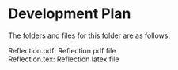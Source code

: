 # Development Plan

The folders and files for this folder are as follows:

Reflection.pdf: Reflection pdf file \
Reflection.tex: Reflection latex file
